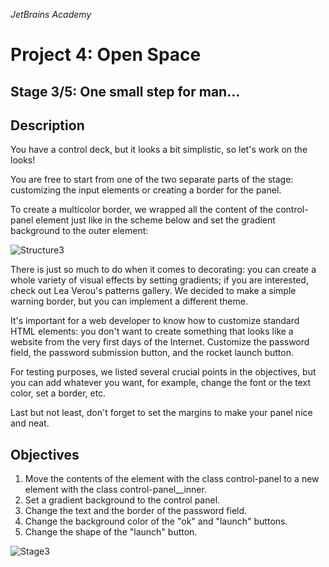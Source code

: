 *JetBrains Academy*
# Project 4: Open Space

## Stage 3/5: One small step for man...

## Description
You have a control deck, but it looks a bit simplistic, so let's work on the looks!

You are free to start from one of the two separate parts of the stage: customizing the input elements or creating a border for the panel.

To create a multicolor border, we wrapped all the content of the control-panel element just like in the scheme below and set the gradient background to the outer element:

![Structure3](https://user-images.githubusercontent.com/31639106/119249403-8dae6c00-bbc2-11eb-8797-5f2f8a5fe724.png)

There is just so much to do when it comes to decorating: you can create a whole variety of visual effects by setting gradients; if you are interested, check out Lea Verou's patterns gallery. We decided to make a simple warning border, but you can implement a different theme.

It's important for a web developer to know how to customize standard HTML elements: you don't want to create something that looks like a website from the very first days of the Internet. Customize the password field, the password submission button, and the rocket launch button.

For testing purposes, we listed several crucial points in the objectives, but you can add whatever you want, for example, change the font or the text color, set a border, etc.

Last but not least, don't forget to set the margins to make your panel nice and neat.

## Objectives
1. Move the contents of the element with the class control-panel to a new element with the class control-panel__inner.
2. Set a gradient background to the control panel.
3. Change the text and the border of the password field.
4. Change the background color of the "ok" and "launch" buttons.
5. Change the shape of the "launch" button.

![Stage3](https://user-images.githubusercontent.com/31639106/119249436-c6e6dc00-bbc2-11eb-8fcc-61365cd4ed00.png)